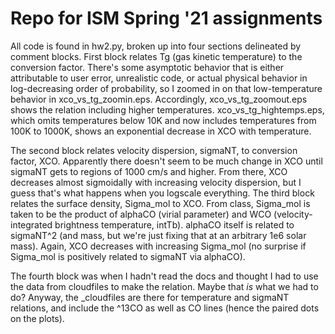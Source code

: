 # Repo for ISM Spring '21 assignments

All code is found in hw2.py, broken up into four sections delineated by comment blocks. First block relates Tg (gas kinetic temperature) to the conversion factor. There's some asymptotic behavior that is either attributable to user error, unrealistic code, or actual physical behavior in log-decreasing order of probability, so I zoomed in on that low-temperature behavior in xco_vs_tg_zoomin.eps. Accordingly, xco_vs_tg_zoomout.eps shows the relation including higher temperatures. xco_vs_tg_hightemps.eps, which omits temperatures below 10K and now includes temperatures from 100K to 1000K, shows an exponential decrease in XCO with temperature. 

The second block relates velocity dispersion, sigmaNT, to conversion factor, XCO. Apparently there doesn't seem to be much change in XCO until sigmaNT gets to regions of 1000 cm/s and higher. From there, XCO decreases almost sigmoidally with increasing velocity dispersion, but I guess that's what happens when you logscale everything. The third block relates the surface density, Sigma_mol to XCO. From class, Sigma_mol is taken to be the product of alphaCO (virial parameter) and WCO (velocity-integrated brightness temperature, intTb). alphaCO itself is related to sigmaNT^2 (and mass, but we're just fixing that at an arbitrary 1e6 solar mass). Again, XCO decreases with increasing Sigma_mol (no surprise if Sigma_mol is positively related to sigmaNT via alphaCO). 

The fourth block was when I hadn't read the docs and thought I had to use the data from cloudfiles to make the relation. Maybe that *is* what we had to do? Anyway, the _cloudfiles are there for temperature and sigmaNT relations, and include the ^13CO as well as CO lines (hence the paired dots on the plots).  


